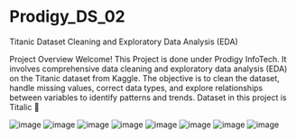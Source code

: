 # Prodigy_DS_02

Titanic Dataset Cleaning and Exploratory Data Analysis (EDA)

Project Overview
Welcome! This Project is done under Prodigy InfoTech. It involves comprehensive data cleaning and exploratory data analysis (EDA) on the Titanic dataset from Kaggle. The objective is to clean the dataset, handle missing values, correct data types, and explore relationships between variables to identify patterns and trends.
Dataset in this project is Titalic 🚢 

![image](https://github.com/user-attachments/assets/099a51a6-a5f0-4c73-94d0-5a9a2184a191)
![image](https://github.com/user-attachments/assets/a3fa17e7-b3d8-453f-a530-34edfbe0a1b1)
![image](https://github.com/user-attachments/assets/f79ffb42-d768-4396-8db6-154523a6c9b1)
![image](https://github.com/user-attachments/assets/5a943ca9-970b-459a-a2e0-9382ae51ce03)
![image](https://github.com/user-attachments/assets/e13ff7a2-5bac-49bb-964e-af9ae1beda38)
![image](https://github.com/user-attachments/assets/076d7bc0-7799-4b2f-82d1-76b4c3c32586)
![image](https://github.com/user-attachments/assets/87c04e77-350f-4f65-9e36-5123a2d36729)
![image](https://github.com/user-attachments/assets/9c89569e-3986-4f5d-9825-24a97861fea8)



